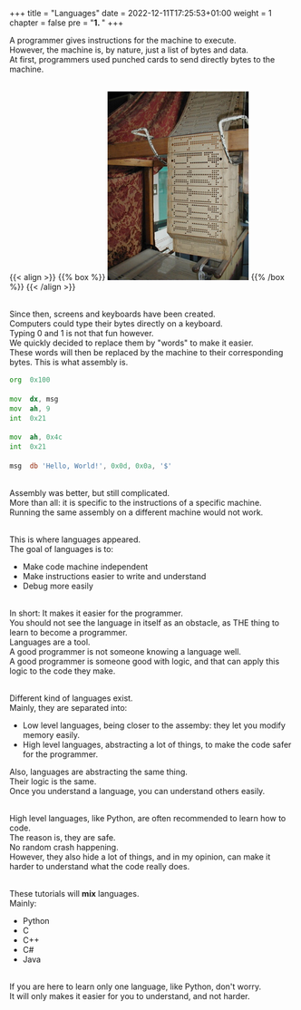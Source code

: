 +++
title = "Languages"
date = 2022-12-11T17:25:53+01:00
weight = 1
chapter = false
pre = "<b>1. </b>"
+++

A programmer gives instructions for the machine to execute.\
However, the machine is, by nature, just a list of bytes and data.\
At first, programmers used punched cards to send directly bytes to the machine.

\
{{< align >}}
{{% box %}}
![Schema](punchCards.jpg "Punchcard")
{{% /box %}}
{{< /align >}}

\
Since then, screens and keyboards have been created.\
Computers could type their bytes directly on a keyboard.\
Typing 0 and 1 is not that fun however.\
We quickly decided to replace them by "words" to make it easier.\
These words will then be replaced by the machine to their corresponding bytes.
This is what assembly is.


```asm
org  0x100        

mov  dx, msg      
mov  ah, 9       
int  0x21        

mov  ah, 0x4c    
int  0x21        

msg  db 'Hello, World!', 0x0d, 0x0a, '$' 
```

\
Assembly was better, but still complicated.\
More than all: it is specific to the instructions of a specific machine.\
Running the same assembly on a different machine would not work.

\
This is where languages appeared.\
The goal of languages is to:
- Make code machine independent
- Make instructions easier to write and understand
- Debug more easily

\
In short: It makes it easier for the programmer.\
You should not see the language in itself as an obstacle, as THE thing to learn to become a programmer.\
Languages are a tool.\
A good programmer is not someone knowing a language well.\
A good programmer is someone good with logic, and that can apply this logic to the code they make.

\
Different kind of languages exist.\
Mainly, they are separated into:
- Low level languages, being closer to the assemby: they let you modify memory easily.
- High level languages, abstracting a lot of things, to make the code safer for the programmer.

Also, languages are abstracting the same thing.\
Their logic is the same.\
Once you understand a language, you can understand others easily.

\
High level languages, like Python, are often recommended to learn how to code.\
The reason is, they are safe.\
No random crash happening.\
However, they also hide a lot of things, and in my opinion, can make it harder to understand what the code really does.

\
These tutorials will **mix** languages.\
Mainly: 
- Python 
- C
- C++ 
- C#
- Java

\
If you are here to learn only one language, like Python, don't worry.\
It will only makes it easier for you to understand, and not harder.











